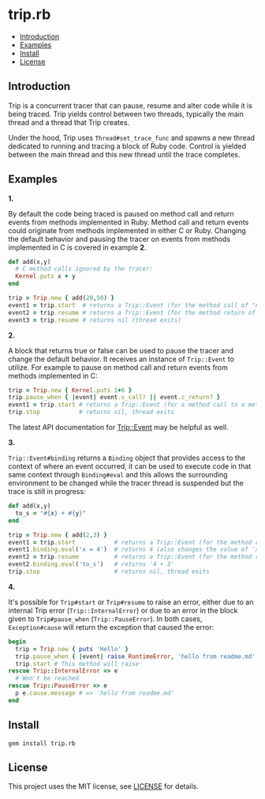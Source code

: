# trip.rb

* [Introduction](#introduction)
* [Examples](#examples)
* [Install](#install)
* [License](#license)

## <a id='introduction'>Introduction</a>

Trip is a concurrent tracer that can pause, resume and alter code while it is
being traced. Trip yields control between two threads, typically the main thread
and a thread that Trip creates.

Under the hood, Trip uses `Thread#set_trace_func` and spawns a new thread
dedicated to running and tracing a block of Ruby code. Control is yielded
between the main thread and this new thread until the trace completes.

## <a id='examples'>Examples</a>

__1.__

By default the code being traced is paused on method call and return events
from methods implemented in Ruby. Method call and return events could originate
from methods implemented in either C or Ruby. Changing the default behavior and
pausing the tracer on events from methods implemented in C is covered in
example **2**.

```ruby
def add(x,y)
  # C method calls ignored by the tracer:
  Kernel.puts x + y
end

trip = Trip.new { add(20,50) }
event1 = trip.start  # returns a Trip::Event (for the method call of "#add")
event2 = trip.resume # returns a Trip::Event (for the method return of "#add")
event3 = trip.resume # returns nil (thread exits)
```

__2.__

A block that returns true or false can be used to pause the tracer and
change the default behavior. It receives an instance of `Trip::Event` to
utilize. For example to pause on method call and return events from methods
implemented in C:

```ruby
trip = Trip.new { Kernel.puts 1+6 }
trip.pause_when { |event| event.c_call? || event.c_return? }
event1 = trip.start # returns a Trip::Event (for a method call to a method implemented in C)
trip.stop           # returns nil, thread exits
```

The latest API documentation for [Trip::Event](https://rubydoc.info/github/rg-3/trip.rb/Trip/Event) may be helpful as well.

__3.__

`Trip::Event#binding` returns a `Binding` object that provides access to the context
of where an event occurred, it can be used to execute code in that same context
through `Binding#eval` and this allows the surrounding environment to be changed
while the tracer thread is suspended but the trace is still in progress:

```ruby
def add(x,y)
  to_s = "#{x} + #{y}"
end

trip = Trip.new { add(2,3) }
event1 = trip.start           # returns a Trip::Event (for the method call of add)
event1.binding.eval('x = 4')  # returns 4 (also changes the value of 'x')
event2 = trip.resume          # returns a Trip::Event (for the method return of add)
event2.binding.eval('to_s')   # returns '4 + 3'
trip.stop                     # returns nil, thread exits
```

__4.__

It's possible for `Trip#start` or `Trip#resume` to raise an error, either due
to an internal Trip error (`Trip::InternalError`) or due to an error in the
block given to `Trip#pause_when` (`Trip::PauseError`). In both cases,
`Exception#cause` will return the exception that caused the error:

```ruby
begin
  trip = Trip.new { puts 'Hello' }
  trip.pause_when { |event| raise RuntimeError, 'hello from readme.md' }
  trip.start # This method will raise
rescue Trip::InternalError => e
  # Won't be reached
rescue Trip::PauseError => e
  p e.cause.message # => 'hello from readme.md'
end
```

## <a id='install'>Install</a>

    gem install trip.rb

## <a id='license'>License</a>

This project uses the MIT license, see [LICENSE](./LICENSE.txt) for details.
